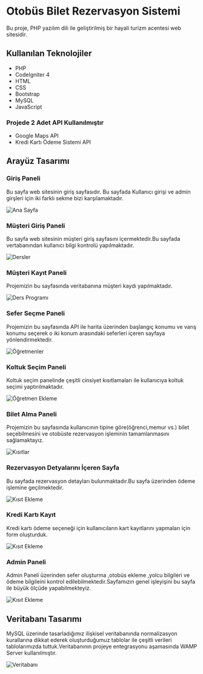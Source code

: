 # Otobüs Bilet Rezervasyon Sistemi 

Bu proje, PHP yazılım dili ile geliştirilmiş bir hayali turizm acentesi web sitesidir.

## Kullanılan Teknolojiler

- PHP
- CodeIgniter 4
- HTML
- CSS
- Bootstrap
- MySQL
- JavaScript
### Projede 2 Adet API Kullanılmıştır
- Google Maps API
- Kredi Kartı Ödeme Sistemi API




## Arayüz Tasarımı

### Giriş Paneli
Bu sayfa web sitesinin giriş sayfasıdır. Bu sayfada Kullanıcı girişi ve admin girşleri için iki farklı sekme bizi karşılamaktadır.

![Ana Sayfa](https://github.com/AliEmirTuran/Lesson-Program-Project-with-Graph-Coloring/assets/89272211/976d78d1-832e-4355-b931-ed8a1631b0fd)

### Müşteri Giriş Paneli
Bu sayfa web sitesinin müşteri giriş sayfasını içermektedir.Bu sayfada vertabanından kullanıcı bilgi kontrolü yapılmaktadır.

![Dersler](https://github.com/AliEmirTuran/Lesson-Program-Project-with-Graph-Coloring/assets/89272211/8ef7f29c-e82a-47a4-9e1e-8b0e1a811d0e)

### Müşteri Kayıt Paneli
Projemizin bu sayfasında veritabanına müşteri kaydı yapılmaktadır.

![Ders Programı](https://github.com/AliEmirTuran/Lesson-Program-Project-with-Graph-Coloring/assets/89272211/42afc14d-73bb-47fc-aa48-8f30a81f4328)

### Sefer Seçme Paneli
Projemizin bu sayfasında API ile harita üzerinden başlangıç konumu ve varış konumu seçerek o iki konum arasındaki seferleri içeren sayfaya yönlendirmektedir.

![Öğretmenler](https://github.com/AliEmirTuran/Lesson-Program-Project-with-Graph-Coloring/assets/89272211/c7bcbb14-79aa-435b-9907-5621f9bd4e7d)

### Koltuk Seçim Paneli
Koltuk seçim panelinde çeşitli cinsiyet kısıtlamaları ile kullanıcıya koltuk seçimi yaptırılmaktadır.

![Öğretmen Ekleme](https://github.com/AliEmirTuran/Lesson-Program-Project-with-Graph-Coloring/assets/89272211/68d3e035-9bcf-48ba-88a6-6d0ee9d077ba)

### Bilet Alma Paneli
Projemizin bu sayfasında kullanıcının tipine göre(öğrenci,memur vs.) bilet seçebilmesini ve otobüste rezervasyon işleminin tamamlanmasını sağlamaktayız.

![Kısıtlar](https://github.com/AliEmirTuran/Lesson-Program-Project-with-Graph-Coloring/assets/89272211/c9b692f9-07b2-4426-8386-f71676035a5f)

### Rezervasyon Detyalarını İçeren Sayfa
Bu sayfada rezervasyon detayları bulunmaktadır.Bu sayfa üzerinden ödeme işlemine geçilmektedir.


![Kısıt Ekleme](https://github.com/AliEmirTuran/Lesson-Program-Project-with-Graph-Coloring/assets/89272211/84f39024-1a54-4bac-935b-15cd87a09523)


### Kredi Kartı Kayıt
Kredi kartı ödeme seçeneği için kullanıcıların kart kayıtlarını yapmaları için form oluşturduk.


![Kısıt Ekleme](https://github.com/AliEmirTuran/Lesson-Program-Project-with-Graph-Coloring/assets/89272211/84f39024-1a54-4bac-935b-15cd87a09523)

### Admin Paneli
Admin Paneli üzerinden sefer oluşturma ,otobüs ekleme ,yolcu bilgileri ve ödeme bilgileini kontrol edilebilmektedir.Sayfamızın genel işleyişini bu sayfa ile büyük ölçüde yapabilmekteyiz.


![Kısıt Ekleme](https://github.com/AliEmirTuran/Lesson-Program-Project-with-Graph-Coloring/assets/89272211/84f39024-1a54-4bac-935b-15cd87a09523)



## Veritabanı Tasarımı
MySQL üzerinde tasarladığımız ilişkisel veritabanında normalizasyon kurallarına dikkat ederek oluşturduğumuz tablolar ile çeşitli verileri tablolarımızda tuttuk.Veritabanının projeye entegrasyonu aşamasında WAMP Server kullanılmıştır.

![Veritabanı](https://github.com/AliEmirTuran/Lesson-Program-Project-with-Graph-Coloring/assets/89272211/23d63489-5243-4630-b47f-7dcf43f0c96d)
